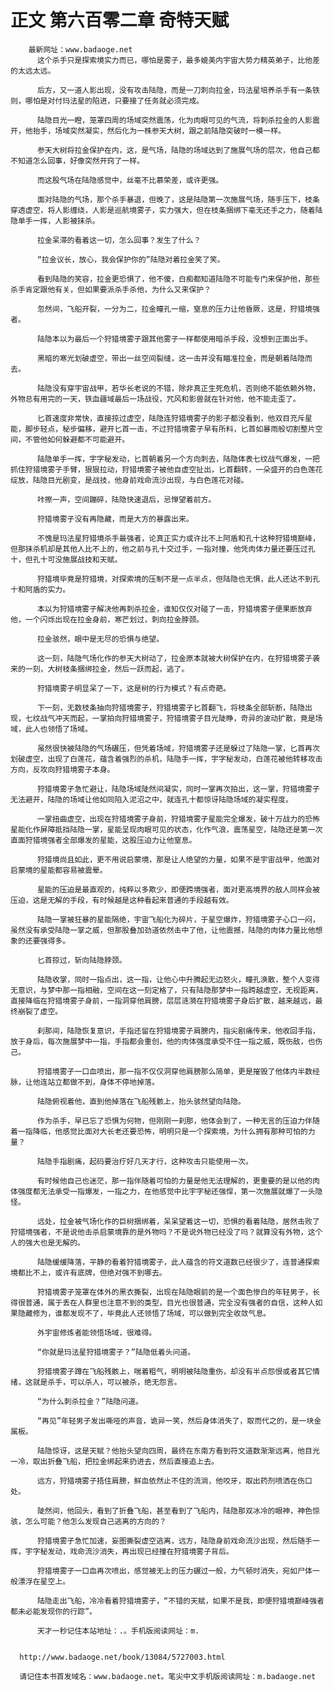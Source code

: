 # 正文 第六百零二章 奇特天赋
        最新网址：www.badaoge.net
          这个杀手只是探索境实力而已，哪怕是雾子，最多媲美内宇宙大势力精英弟子，比他差的太远太远。
      
          后方，又一道人影出现，没有攻击陆隐，而是一刀刺向拉金，玛法星培养杀手有一条铁则，哪怕是对付玛法星的陷进，只要接了任务就必须完成。
      
          陆隐目光一瞪，笼罩四周的场域突然震荡，化为肉眼可见的气流，将刺杀拉金的人影震开，他抬手，场域突然凝实，然后化为一株参天大树，跟之前陆隐突破时一模一样。
      
          参天大树将拉金保护在内，这，是气场，陆隐的场域达到了施展气场的层次，他自己都不知道怎么回事，好像突然开窍了一样。
      
          而这股气场在陆隐感觉中，丝毫不比慕荣差，或许更强。
      
          面对陆隐的气场，那个杀手暴退，但晚了，这是陆隐第一次施展气场，随手压下，枝条穿透虚空，将人影缠绕，人影是巡航境雾子，实力强大，但在枝条捆绑下毫无还手之力，随着陆隐单手一挥，人影被抹杀。
      
          拉金呆滞的看着这一切，怎么回事？发生了什么？
      
          “拉金议长，放心，我会保护你的”陆隐对着拉金笑了笑。
      
          看到陆隐的笑容，拉金更恐惧了，他不傻，白痴都知道陆隐不可能专门来保护他，那些杀手肯定跟他有关，但如果要派杀手杀他，为什么又来保护？
      
          忽然间，飞船开裂，一分为二，拉金瞳孔一缩，窒息的压力让他昏厥，这是，狩猎境强者。
      
          陆隐本以为最后一个狩猎境雾子跟其他雾子一样都使用暗杀手段，没想到正面出手。
      
          黑暗的寒光划破虚空，带出一丝空间裂缝，这一击并没有瞄准拉金，而是朝着陆隐而去。
      
          陆隐没有穿宇宙战甲，若华长老说的不错，除非真正生死危机，否则绝不能依赖外物，外物总有用完的一天，铁血疆域最后一场战役，咒风和影兽就在针对他，他不能走歪了。
      
          匕首速度非常快，直接掠过虚空，陆隐连狩猎境雾子的影子都没看到，他双目充斥星能，脚步轻点，秘步偏移，避开匕首一击，不过狩猎境雾子早有所料，匕首如暴雨般切割整片空间，不管他如何躲避都不可能避开。
      
          陆隐单手一挥，宇字秘发动，匕首朝着另一个方向刺去，陆隐体表七纹战气爆发，一把抓住狩猎境雾子手臂，狠狠拉动，狩猎境雾子被他自虚空扯出，匕首翻转，一朵盛开的白色莲花绽放，陆隐目光剧变，是战技，他身前戏命流沙出现，与白色莲花对碰。
      
          咔擦一声，空间蹦碎，陆隐快速退后，忌惮望着前方。
      
          狩猎境雾子没有再隐藏，而是大方的暴露出来。
      
          不愧是玛法星狩猎境杀手最强者，论真正实力或许比不上阿盾和孔十这种狩猎境巅峰，但那抹杀机却是其他人比不上的，他之前与孔十交过手，一指对撞，他凭肉体力量还要压过孔十，但孔十可没施展战技和天赋。
      
          狩猎境毕竟是狩猎境，对探索境的压制不是一点半点，但陆隐也无惧，此人还达不到孔十和阿盾的实力。
      
          本以为狩猎境雾子解决他再刺杀拉金，谁知仅仅对碰了一击，狩猎境雾子便果断放弃他，一个闪烁出现在拉金身前，寒芒划过，刺向拉金脖颈。
      
          拉金骇然，眼中是无尽的恐惧与绝望。
      
          这一刻，陆隐气场化作的参天大树动了，拉金原本就被大树保护在内，在狩猎境雾子袭来的一刻，大树枝条捆绑拉金，然后一跃而起，逃了。
      
          狩猎境雾子明显呆了一下，这是树的行为模式？有点奇葩。
      
          下一刻，无数枝条抽向狩猎境雾子，狩猎境雾子匕首翻飞，将枝条全部斩断，陆隐出现，七纹战气冲天而起，一掌拍向狩猎境雾子，狩猎境雾子目光陡睁，奇异的波动扩散，竟是场域，此人也领悟了场域。
      
          虽然很快被陆隐的气场碾压，但凭着场域，狩猎境雾子还是躲过了陆隐一掌，匕首再次划破虚空，出现了白莲花，蕴含着强烈的杀机，陆隐手一挥，宇字秘发动，白莲花被他转移攻击方向，反攻向狩猎境雾子本身。
      
          狩猎境雾子急忙避让，陆隐场域陡然间凝实，同时一掌再次拍出，这一掌，狩猎境雾子无法避开，陆隐的场域让他如同陷入泥沼之中，就连孔十都惊讶陆隐场域的凝实程度。
      
          一掌扭曲虚空，出现在狩猎境雾子身前，狩猎境雾子星能完全爆发，破十万战力的恐怖星能化作屏障抵挡陆隐一掌，星能呈现肉眼可见的状态，化作气浪，震荡星空，陆隐还是第一次直面狩猎境强者全部爆发的星能，这股压迫力让他窒息。
      
          狩猎境尚且如此，更不用说启蒙境，那是让人绝望的力量，如果不是宇宙战甲，他面对启蒙境的星能都容易被震晕。
      
          星能的压迫是最直观的，纯粹以多欺少，即便跨境强者，面对更高境界的敌人同样会被压迫，这是无解的手段，有时候越是这种看起来普通的手段越有效。
      
          陆隐一掌被狂暴的星能隔绝，宇宙飞船化为碎片，于星空爆炸，狩猎境雾子心口一闷，虽然没有承受陆隐一掌之威，但那股叠加劲道依然击中了他，让他震撼，陆隐的肉体力量比他想象的还要强得多。
      
          匕首掠过，斩向陆隐脖颈。
      
          陆隐收掌，同时一指点出，这一指，让他心中升腾起无边怒火，瞳孔涣散，整个人变得无意识，与梦中那一指相融，空间在这一刻定格了，只有陆隐那梦中一指跨越虚空，无视距离，直接降临在狩猎境雾子身前，一指洞穿他肩膀，层层涟漪在狩猎境雾子身后扩散，越来越远，最终崩裂了虚空。
      
          刹那间，陆隐恢复意识，手指还留在狩猎境雾子肩膀内，指尖剧痛传来，他收回手指，放于身后，每次施展梦中一指，手指都会重创，他的肉体强度承受不住一指之威，既伤敌，也伤己。
      
          狩猎境雾子一口血喷出，那一指不仅仅洞穿他肩膀那么简单，更是摧毁了他体内半数经脉，让他连站立都做不到，身体不停地掉落。
      
          陆隐俯视着他，直到他掉落在飞船残骸上，抬头骇然望向陆隐。
      
          作为杀手，早已忘了恐惧为何物，但刚刚一刹那，他体会到了，一种无言的压迫力伴随着一指降临，他感觉比面对大长老还要恐怖，明明只是一个探索境，为什么拥有那种可怕的力量？
      
          陆隐手指剧痛，起码要治疗好几天才行，这种攻击只能使用一次。
      
          有时候他自己也迷茫，那一指伴随着可怕的力量是他无法理解的，更重要的是以他的肉体强度都无法承受一指爆发，一指之力，在他感觉中比宇字秘还强悍，第一次施展就爆了一头隐怪。
      
          远处，拉金被气场化作的巨树捆绑着，呆呆望着这一切，恐惧的看着陆隐，居然击败了狩猎境强者，不是说他击杀启蒙境靠的是外物吗？不是说外物已经没了吗？就算没有外物，这个人的强大也是无解的。
      
          陆隐缓缓降落，平静的看着狩猎境雾子，此人蕴含的符文道数已经很少了，连普通探索境都比不上，或许有底牌，但绝对强不到哪去。
      
          狩猎境雾子笼罩在体外的黑衣撕裂，出现在陆隐眼前的是一个面色惨白的年轻男子，长得很普通，属于丢在人群里也注意不到的类型，目光也很普通，完全没有强者的自信，这种人如果隐藏修为，谁都发现不了，毕竟此人还领悟了场域，可以做到完全收敛气息。
      
          外宇宙修炼者能领悟场域，很难得。
      
          “你就是玛法星狩猎境雾子？”陆隐低着头问道。
      
          狩猎境雾子蹲在飞船残骸上，喘着粗气，明明被陆隐重伤，却没有半点怨恨或者其它情绪，这就是杀手，可以杀人，可以被杀，绝无怨言。
      
          “为什么刺杀拉金？”陆隐问道。
      
          “再见”年轻男子发出嘶哑的声音，诡异一笑，然后身体消失了，取而代之的，是一块金属板。
      
          陆隐惊讶，这是天赋？他抬头望向四周，最终在东南方看到符文道数渐渐远离，他目光一冷，取出折叠飞船，把拉金绑起来扔进去，然后直接追上去。
      
          远方，狩猎境雾子捂住肩膀，鲜血依然止不住的流淌，他咬牙，取出药剂喷洒在伤口处。
      
          陡然间，他回头，看到了折叠飞船，甚至看到了飞船内，陆隐那双冰冷的眼神，神色惊骇，怎么可能？他怎么发现自己逃离的方向的？
      
          狩猎境雾子急忙加速，妄图撕裂虚空逃离，远方，陆隐身前戏命流沙出现，然后随手一挥，宇字秘发动，戏命流沙消失，再出现已经撞在狩猎境雾子背后。
      
          狩猎境雾子一口血再次喷出，感觉被无上的压力碾过一般，力气顿时消失，宛如尸体一般漂浮在星空上。
      
          陆隐走出飞船，冷冷看着狩猎境雾子，“不错的天赋，如果不是我，即便狩猎境巅峰强者都未必能发现你的行踪”。
      
          天才一秒记住本站地址：.。手机版阅读网址：m.
      
      
      http://www.badaoge.net/book/13084/5727003.html
      
      请记住本书首发域名：www.badaoge.net。笔尖中文手机版阅读网址：m.badaoge.net